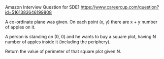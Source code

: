 Amazon Interview Question for SDE1
https://www.careercup.com/question?id=5161383646199808

A co-ordinate plane was given.
On each point (x, y) there are x + y number of apples on it.

A person is standing on (0, 0) and he wants to buy a square plot,
having N number of apples inside it (including the periphery).

Return the value of perimeter of that square plot given N.
